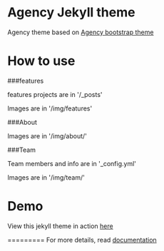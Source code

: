 Agency Jekyll theme
====================

Agency theme based on [Agency bootstrap theme ](https://startbootstrap.com/template-overviews/agency/)

# How to use

###features 

features projects are in '/_posts'

Images are in '/img/features'

###About

Images are in '/img/about/'

###Team

Team members and info are in '_config.yml'

Images are in '/img/team/'


# Demo

View this jekyll theme in action [here](https://y7kim.github.io/agency-jekyll-theme)

=========
For more details, read [documentation](http://jekyllrb.com/)
